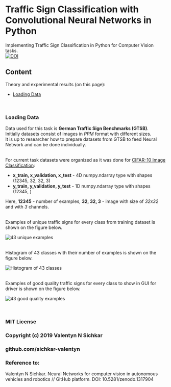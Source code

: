 # Traffic Sign Classification with Convolutional Neural Networks in Python
Implementing Traffic Sign Classification in Python for Computer Vision tasks.
<br/>[![DOI](https://zenodo.org/badge/DOI/10.5281/zenodo.1317904.svg)](https://doi.org/10.5281/zenodo.1317904)

## Content
Theory and experimental results (on this page):

* [Loading Data](#loading-data)

<br/>

### <a id="loading-data">Loading Data</a>
Data used for this task is **German Traffic Sign Benchmarks (GTSB)**.
<br>Initially datasets consist of images in *PPM* format with different sizes. 
<br>It is up to researcher how to prepare datasets from GTSB to feed Neural Network and can be done individually.

<br>For current task datasets were organized as it was done for [CIFAR-10 Image Classification](https://github.com/sichkar-valentyn/Neural_Networks_for_Computer_Vision/blob/master/Theory/cifar10.md):
* **x_train, x_validation, x_test** - 4D numpy.ndarray type with shapes (12345, 32, 32, 3)
* **y_train, y_validation, y_test** - 1D numpy.ndarray type with shapes (12345, )

Here, **12345** - number of examples, **32, 32, 3** - image with size of *32x32* and with *3* channels.

<br>Examples of unique traffic signs for every class from training dataset is shown on the figure below.

![43 unique examples](https://github.com/sichkar-valentyn/Neural_Networks_for_Computer_Vision/blob/master/images/43_unique_examples.png)

<br>Histogram of 43 classes with their number of examples is shown on the figure below.

![Histogram of 43 classes](https://github.com/sichkar-valentyn/Neural_Networks_for_Computer_Vision/blob/master/images/histogram_of_43_classes.png)

<br>Examples of good quality traffic signs for every class to show in GUI for driver is shown on the figure below.

![43 good quality examples](https://github.com/sichkar-valentyn/Neural_Networks_for_Computer_Vision/blob/master/images/43_good_quality_examples.png)






<br/>

### MIT License
### Copyright (c) 2019 Valentyn N Sichkar
### github.com/sichkar-valentyn
### Reference to:
Valentyn N Sichkar. Neural Networks for computer vision in autonomous vehicles and robotics // GitHub platform. DOI: 10.5281/zenodo.1317904
